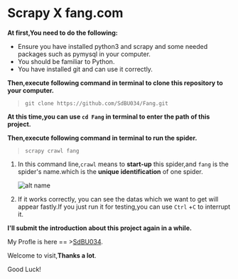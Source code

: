 # Scrapy X fang.com

**At first,You need to do the following:**  

* Ensure you have installed python3 and scrapy and some needed packages such as pymysql in your computer.
* You should be familiar to Python.
* You have installed git and can use it correctly. 

**Then,execute following command in terminal to clone this repository to your computer.**

> ```
> git clone https://github.com/SdBU034/Fang.git
> ```

**At this time,you can use `cd Fang` in terminal to enter the path of this project.**

**Then,execute following command in terminal to run the spider.**

> ```
> scrapy crawl fang
> ```

1. In this command line,`crawl` means to **start-up** this spider,and `fang` is the spider's name.which is the **unique identification** of one spider.

    ![alt name](/Users/liusujun/Downloads/WechatIMG4.jpeg)

2. If it works correctly, you can see the datas which we want to get will appear fastly.If you just run it for testing,you can use `Ctrl` +`C` to interrupt it.

**I'll submit the introduction about this project again in a while.**

My Profle is here == >[SdBU034](https://github.com/SdBU034/).

Welcome to visit,**Thanks a lot**.

Good Luck!